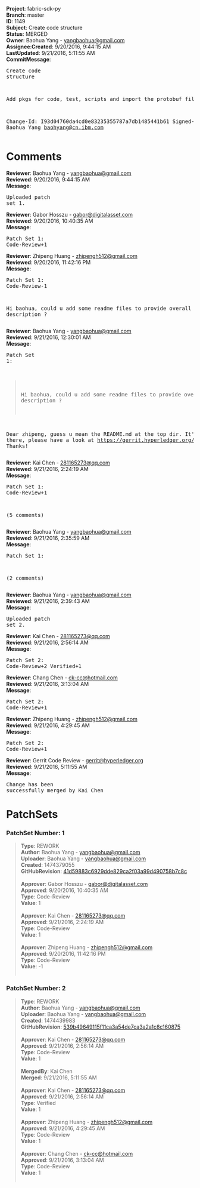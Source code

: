 <strong>Project</strong>: fabric-sdk-py</br><strong>Branch</strong>: master<br><strong>ID</strong>: 1149<br><strong>Subject</strong>: Create code structure<br><strong>Status</strong>: MERGED<br><strong>Owner</strong>: Baohua Yang - yangbaohua@gmail.com<br><strong>Assignee</strong>:<strong>Created</strong>: 9/20/2016, 9:44:15 AM<br><strong>LastUpdated</strong>: 9/21/2016, 5:11:55 AM<br><strong>CommitMessage</strong>:<br><pre>Create code structure

Add pkgs for code, test, scripts and import the protobuf files.

Change-Id: I93d04760da4cd0e83235355787a7db1485441b61
Signed-off-by: Baohua Yang <baohyang@cn.ibm.com>
</pre><h1>Comments</h1><strong>Reviewer</strong>: Baohua Yang - yangbaohua@gmail.com<br><strong>Reviewed</strong>: 9/20/2016, 9:44:15 AM<br><strong>Message</strong>: <pre>Uploaded patch set 1.</pre><strong>Reviewer</strong>: Gabor Hosszu - gabor@digitalasset.com<br><strong>Reviewed</strong>: 9/20/2016, 10:40:35 AM<br><strong>Message</strong>: <pre>Patch Set 1: Code-Review+1</pre><strong>Reviewer</strong>: Zhipeng Huang - zhipengh512@gmail.com<br><strong>Reviewed</strong>: 9/20/2016, 11:42:16 PM<br><strong>Message</strong>: <pre>Patch Set 1: Code-Review-1

Hi baohua, could u add some readme files to provide overall description ?</pre><strong>Reviewer</strong>: Baohua Yang - yangbaohua@gmail.com<br><strong>Reviewed</strong>: 9/21/2016, 12:30:01 AM<br><strong>Message</strong>: <pre>Patch Set 1:

> Hi baohua, could u add some readme files to provide overall
 > description ?

Dear zhipeng, guess u mean the README.md at the top dir. It's already there, please have a look at https://gerrit.hyperledger.org/r/gitweb?p=fabric-sdk-py.git;a=tree;h=refs/heads/master;hb=refs/heads/master. Thanks!</pre><strong>Reviewer</strong>: Kai Chen - 281165273@qq.com<br><strong>Reviewed</strong>: 9/21/2016, 2:24:19 AM<br><strong>Message</strong>: <pre>Patch Set 1: Code-Review+1

(5 comments)</pre><strong>Reviewer</strong>: Baohua Yang - yangbaohua@gmail.com<br><strong>Reviewed</strong>: 9/21/2016, 2:35:59 AM<br><strong>Message</strong>: <pre>Patch Set 1:

(2 comments)</pre><strong>Reviewer</strong>: Baohua Yang - yangbaohua@gmail.com<br><strong>Reviewed</strong>: 9/21/2016, 2:39:43 AM<br><strong>Message</strong>: <pre>Uploaded patch set 2.</pre><strong>Reviewer</strong>: Kai Chen - 281165273@qq.com<br><strong>Reviewed</strong>: 9/21/2016, 2:56:14 AM<br><strong>Message</strong>: <pre>Patch Set 2: Code-Review+2 Verified+1</pre><strong>Reviewer</strong>: Chang Chen - ck-cc@hotmail.com<br><strong>Reviewed</strong>: 9/21/2016, 3:13:04 AM<br><strong>Message</strong>: <pre>Patch Set 2: Code-Review+1</pre><strong>Reviewer</strong>: Zhipeng Huang - zhipengh512@gmail.com<br><strong>Reviewed</strong>: 9/21/2016, 4:29:45 AM<br><strong>Message</strong>: <pre>Patch Set 2: Code-Review+1</pre><strong>Reviewer</strong>: Gerrit Code Review - gerrit@hyperledger.org<br><strong>Reviewed</strong>: 9/21/2016, 5:11:55 AM<br><strong>Message</strong>: <pre>Change has been successfully merged by Kai Chen</pre><h1>PatchSets</h1><h3>PatchSet Number: 1</h3><blockquote><strong>Type</strong>: REWORK<br><strong>Author</strong>: Baohua Yang - yangbaohua@gmail.com<br><strong>Uploader</strong>: Baohua Yang - yangbaohua@gmail.com<br><strong>Created</strong>: 1474379055<br><strong>GitHubRevision</strong>: [41d59883c6929dde829ca2f03a99d490758b7c8c](https://github.com/hyperledger/fabric-sdk-py/commit/41d59883c6929dde829ca2f03a99d490758b7c8c)<br><br><strong>Approver</strong>: Gabor Hosszu - gabor@digitalasset.com<br><strong>Approved</strong>: 9/20/2016, 10:40:35 AM<br><strong>Type</strong>: Code-Review<br><strong>Value</strong>: 1<br><br><strong>Approver</strong>: Kai Chen - 281165273@qq.com<br><strong>Approved</strong>: 9/21/2016, 2:24:19 AM<br><strong>Type</strong>: Code-Review<br><strong>Value</strong>: 1<br><br><strong>Approver</strong>: Zhipeng Huang - zhipengh512@gmail.com<br><strong>Approved</strong>: 9/20/2016, 11:42:16 PM<br><strong>Type</strong>: Code-Review<br><strong>Value</strong>: -1<br><br></blockquote><h3>PatchSet Number: 2</h3><blockquote><strong>Type</strong>: REWORK<br><strong>Author</strong>: Baohua Yang - yangbaohua@gmail.com<br><strong>Uploader</strong>: Baohua Yang - yangbaohua@gmail.com<br><strong>Created</strong>: 1474439983<br><strong>GitHubRevision</strong>: [539b49649115f11ca3a54de7ca3a2a1c8c160875](https://github.com/hyperledger/fabric-sdk-py/commit/539b49649115f11ca3a54de7ca3a2a1c8c160875)<br><br><strong>Approver</strong>: Kai Chen - 281165273@qq.com<br><strong>Approved</strong>: 9/21/2016, 2:56:14 AM<br><strong>Type</strong>: Code-Review<br><strong>Value</strong>: 1<br><br><strong>MergedBy</strong>: Kai Chen<br><strong>Merged</strong>: 9/21/2016, 5:11:55 AM<br><br><strong>Approver</strong>: Kai Chen - 281165273@qq.com<br><strong>Approved</strong>: 9/21/2016, 2:56:14 AM<br><strong>Type</strong>: Verified<br><strong>Value</strong>: 1<br><br><strong>Approver</strong>: Zhipeng Huang - zhipengh512@gmail.com<br><strong>Approved</strong>: 9/21/2016, 4:29:45 AM<br><strong>Type</strong>: Code-Review<br><strong>Value</strong>: 1<br><br><strong>Approver</strong>: Chang Chen - ck-cc@hotmail.com<br><strong>Approved</strong>: 9/21/2016, 3:13:04 AM<br><strong>Type</strong>: Code-Review<br><strong>Value</strong>: 1<br><br></blockquote>